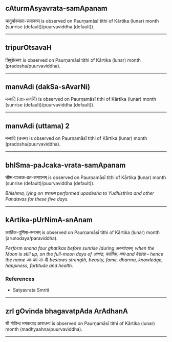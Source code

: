 ## cAturmAsyavrata-samApanam
चातुर्मास्यव्रत-समापनम् is observed on Paurṇamāsī tithi of Kārtika (lunar) month (sunrise (default)/puurvaviddha (default)).



---
## tripurOtsavaH
त्रिपुरोत्सवः is observed on Paurṇamāsī tithi of Kārtika (lunar) month (pradosha/puurvaviddha).



---
## manvAdi (dakSa-sAvarNi)
मन्वादि (दक्ष-सावर्णि) is observed on Paurṇamāsī tithi of Kārtika (lunar) month (sunrise (default)/puurvaviddha (default)).



---
## manvAdi (uttama) 2
मन्वादि (उत्तम) is observed on Paurṇamāsī tithi of Kārtika (lunar) month (pradosha/puurvaviddha).



---
## bhISma-paJcaka-vrata-samApanam
भीष्म-पञ्चक-व्रत-समापनम् is observed on Paurṇamāsī tithi of Kārtika (lunar) month (sunrise (default)/puurvaviddha (default)).

_Bhishma, lying on शरतल्प performed upadesha to Yudhisthira and other Pandavas for these five days._

---
## kArtika-pUrNimA-snAnam
कार्तिक-पूर्णिमा-स्नानम् is observed on Paurṇamāsī tithi of Kārtika (lunar) month (arunodaya/paraviddha).

_Perform snana four ghatikas before sunrise (during अरुणोदयम्, when the Moon is still up, on the full-moon days of आषाढ, कार्तिक, माघ and वैशाख – hence the name आ-का-मा-वै) bestows strength, beauty, fame, dharma, knowledge, happiness, fortitude and health._
### References
* Satyavrata Smriti


---
## zrI gOvinda bhagavatpAda ArAdhanA
श्री गोविन्द भगवत्पाद आराधना is observed on Paurṇamāsī tithi of Kārtika (lunar) month (madhyaahna/puurvaviddha).



---
